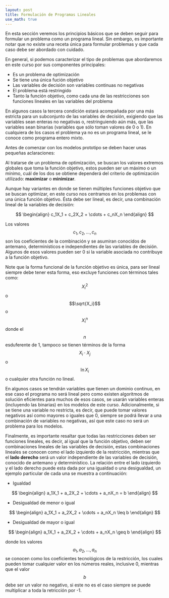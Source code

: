 ```yaml
---
layout: post
title: Formulación de Programas Lineales
use_math: true
---
```


En esta sección veremos los principios básicos que se deben seguir para formular un problema como un programa lineal. Sin embargo, es importante notar que no existe una receta única para formular problemas y que cada caso debe ser abordado con cuidado.

En general, si podemos caracterizar el tipo de problemas que abordaremos en este curso por sus componentes principales:

  - Es un problema de optimización 
  - Se tiene una única fución objetivo
  - Las variables de decisión son variables continuas no negativas
  - El problema está restringido
  - Tanto la función objetivo, como cada una de las restricciones son funciones lineales en las variables del problema

En algunos casos la tercera condición estará acompañada por una más estricta para un subconjunto de las variables de decisión, exigiendo que las variables sean enteras no negativas o, restringuiendo aún más, que las variables sean binarias (variables que sólo toman valores de 0 o 1). En cualquiera de los casos el problema ya no es un programa lineal, se le conoce como programa entero mixto.

Antes de comenzar con los modelos prototipo se deben hacer unas pequeñas aclaraciones:

Al tratarse de un problema de optimización, se buscan los valores extremos globales que toma la función objetivo, estos pueden ser un máximo o un mínimo, cuál de los dos se obtiene dependerá del criterio de optimización utilizado: **maximizar** o **minimizar**.

Aunque hay variantes en donde se tienen múltiples funciones objetivo que se buscan optimizar, en este curso nos centramos en los problemas con una única función objetivo. Ésta debe ser lineal, es decir, una combinación lineal de la variables de decisión:

$$
\begin{align}
c_1X_1 + c_2X_2 + \cdots + c_nX_n
\end{align}
$$

Los valores $$c_1, c_2, \ldots, c_n$$ son los coeficientes de la combinación y se asumiran conocidos de antemano, determinísticos e independientes de las variables de decisión. Algunos de esos valores pueden ser 0 si la variable asociada no contribuye a la función objetivo. 

Note que la forma funcional de la función objetivo es única, para ser lineal siempre debe tener esta forma, eso excluye funciones con términos tales como: $$X_i^2$$ o $$\sqrt{X_i}$$ o $$X_i^n$$ donde el $$n$$ esduferente de 1, tampoco se tienen términos de la forma $$X_i\cdot X_j$$ o $$\ln{X_i}$$ o cualquier otra función no lineal. 

En algunos casos se tendrán variables que tienen un dominio continuo, en ese caso el programa no será lineal pero como existen algoritmos de solución eficientes para muchos de esos casos, se usarán variables enteras (incluyendo las binarias) en los modelos de este curso. Adicionalmente, si se tiene una variable no restricta, es decir, que puede tomar valores negativos así como mayores o iguales que 0, siempre se podrá llevar a una combinación de variables no negativas, así que este caso no será un problema para los modelos. 

Finalmente, es importante resaltar que todas las restricciones deben ser funciones lineales, es decir, al igual que la función objetivo, deben ser combinaciones lineales de las variables de decisión, estas combinaciones lineales se conocen como el lado izquierdo de la restricción, mientras que el **lado derecho** será un valor independiente de las variables de decisión, conocido de antemano y determinístico. La relación entre el lado izquierdo y el lado derecho puede esta dada por una igualdad o una desigualdad, un ejemplo particular de cada una se muestra a continuación:

  - Igualdad

$$
\begin{align}
a_1X_1 + a_2X_2 + \cdots + a_nX_n  = b
\end{align}
$$

  - Desigualdad de menor o igual

$$
\begin{align}
a_1X_1 + a_2X_2 + \cdots + a_nX_n  \leq b
\end{align}
$$

  - Desigualdad de mayor o igual

$$
\begin{align}
a_1X_1 + a_2X_2 + \cdots + a_nX_n  \geq b
\end{align}
$$

donde los valores $$a_1, a_2, \ldots, a_n$$ se conocen como los coeficientes tecnológicos de la restricción, los cuales pueden tomar cualquier valor en los números reales, inclusive 0, mientras que el valor $$b$$ debe ser un valor no negativo, si este no es el caso siempre se puede multiplicar a toda la retricción por -1.